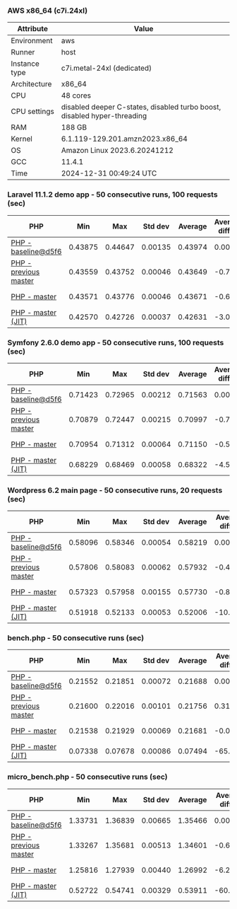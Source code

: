 ### AWS x86_64 (c7i.24xl)

|  Attribute    |     Value      |
|---------------|----------------|
| Environment   |aws|
| Runner        |host|
| Instance type |c7i.metal-24xl (dedicated)|
| Architecture  |x86_64
| CPU           |48 cores|
| CPU settings  |disabled deeper C-states, disabled turbo boost, disabled hyper-threading|
| RAM           |188 GB|
| Kernel        |6.1.119-129.201.amzn2023.x86_64|
| OS            |Amazon Linux 2023.6.20241212|
| GCC           |11.4.1|
| Time          |2024-12-31 00:49:24 UTC|

### Laravel 11.1.2 demo app - 50 consecutive runs, 100 requests (sec)

|     PHP     |     Min     |     Max     |    Std dev   |   Average  |  Average diff % |   Median   | Median diff % |     Memory    |
|-------------|-------------|-------------|--------------|------------|-----------------|------------|---------------|---------------|
|[PHP - baseline@d5f6](https://github.com/php/php-src/commit/d5f6e56610)|0.43875|0.44647|0.00135|0.43974|0.00%|0.43948|0.00%|41.82 MB|
|[PHP - previous master](https://github.com/php/php-src/commit/6ab38b52d3)|0.43559|0.43752|0.00046|0.43649|-0.74%|0.43640|-0.70%|41.69 MB|
|[PHP - master](https://github.com/php/php-src/commit/47e440019c)|0.43571|0.43776|0.00046|0.43671|-0.69%|0.43664|-0.65%|41.70 MB|
|[PHP - master (JIT)](https://github.com/php/php-src/commit/47e440019c)|0.42570|0.42726|0.00037|0.42631|-3.05%|0.42626|-3.01%|50.75 MB|

### Symfony 2.6.0 demo app - 50 consecutive runs, 100 requests (sec)

|     PHP     |     Min     |     Max     |    Std dev   |   Average  |  Average diff % |   Median   | Median diff % |     Memory    |
|-------------|-------------|-------------|--------------|------------|-----------------|------------|---------------|---------------|
|[PHP - baseline@d5f6](https://github.com/php/php-src/commit/d5f6e56610)|0.71423|0.72965|0.00212|0.71563|0.00%|0.71517|0.00%|37.33 MB|
|[PHP - previous master](https://github.com/php/php-src/commit/6ab38b52d3)|0.70879|0.72447|0.00215|0.70997|-0.79%|0.70958|-0.78%|37.39 MB|
|[PHP - master](https://github.com/php/php-src/commit/47e440019c)|0.70954|0.71312|0.00064|0.71150|-0.58%|0.71147|-0.52%|37.39 MB|
|[PHP - master (JIT)](https://github.com/php/php-src/commit/47e440019c)|0.68229|0.68469|0.00058|0.68322|-4.53%|0.68315|-4.48%|44.48 MB|

### Wordpress 6.2 main page - 50 consecutive runs, 20 requests (sec)

|     PHP     |     Min     |     Max     |    Std dev   |   Average  |  Average diff % |   Median   | Median diff % |     Memory    |
|-------------|-------------|-------------|--------------|------------|-----------------|------------|---------------|---------------|
|[PHP - baseline@d5f6](https://github.com/php/php-src/commit/d5f6e56610)|0.58096|0.58346|0.00054|0.58219|0.00%|0.58217|0.00%|42.95 MB|
|[PHP - previous master](https://github.com/php/php-src/commit/6ab38b52d3)|0.57806|0.58083|0.00062|0.57932|-0.49%|0.57921|-0.51%|42.79 MB|
|[PHP - master](https://github.com/php/php-src/commit/47e440019c)|0.57323|0.57958|0.00155|0.57730|-0.84%|0.57774|-0.76%|42.80 MB|
|[PHP - master (JIT)](https://github.com/php/php-src/commit/47e440019c)|0.51918|0.52133|0.00053|0.52006|-10.67%|0.52000|-10.68%|61.91 MB|

### bench.php - 50 consecutive runs (sec)

|     PHP     |     Min     |     Max     |    Std dev   |   Average  |  Average diff % |   Median   | Median diff % |     Memory    |
|-------------|-------------|-------------|--------------|------------|-----------------|------------|---------------|---------------|
|[PHP - baseline@d5f6](https://github.com/php/php-src/commit/d5f6e56610)|0.21552|0.21851|0.00072|0.21688|0.00%|0.21678|0.00%|26.12 MB|
|[PHP - previous master](https://github.com/php/php-src/commit/6ab38b52d3)|0.21600|0.22016|0.00101|0.21756|0.31%|0.21750|0.33%|26.06 MB|
|[PHP - master](https://github.com/php/php-src/commit/47e440019c)|0.21538|0.21929|0.00069|0.21681|-0.03%|0.21681|0.01%|26.06 MB|
|[PHP - master (JIT)](https://github.com/php/php-src/commit/47e440019c)|0.07338|0.07678|0.00086|0.07494|-65.45%|0.07473|-65.53%|27.23 MB|

### micro_bench.php - 50 consecutive runs (sec)

|     PHP     |     Min     |     Max     |    Std dev   |   Average  |  Average diff % |   Median   | Median diff % |     Memory    |
|-------------|-------------|-------------|--------------|------------|-----------------|------------|---------------|---------------|
|[PHP - baseline@d5f6](https://github.com/php/php-src/commit/d5f6e56610)|1.33731|1.36839|0.00665|1.35466|0.00%|1.35392|0.00%|20.38 MB|
|[PHP - previous master](https://github.com/php/php-src/commit/6ab38b52d3)|1.33267|1.35681|0.00513|1.34601|-0.64%|1.34587|-0.59%|20.32 MB|
|[PHP - master](https://github.com/php/php-src/commit/47e440019c)|1.25816|1.27939|0.00440|1.26992|-6.26%|1.26985|-6.21%|20.32 MB|
|[PHP - master (JIT)](https://github.com/php/php-src/commit/47e440019c)|0.52722|0.54741|0.00329|0.53911|-60.20%|0.53909|-60.18%|21.66 MB|
